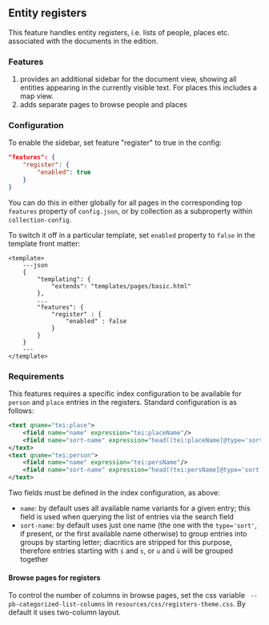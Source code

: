 ## Entity registers

This feature handles entity registers, i.e. lists of people, places etc. associated with the documents in the edition.

### Features

1. provides an additional sidebar for the document view, showing all entities appearing in the currently visible text. For places this includes a map view.
2. adds separate pages to browse people and places

### Configuration

To enable the sidebar, set feature "register" to true in the config:

```json
"features": {
    "register": {
        "enabled": true
    }
}
```

You can do this in either globally for all pages in the corresponding top `features` property of `config.json`, or by collection as a subproperty within `collection-config`.

To switch it off in a particular template, set `enabled` property to `false` in the template front matter:

```
<template>
    ---json
    {
        "templating": {
            "extends": "templates/pages/basic.html"
        },
        ...
        "features": {
            "register" : {
                "enabled" : false
            }
        }
    }
    ---
</template>
```

### Requirements

This features requires a specific index configuration to be available for `person` and `place` entries in the registers.
Standard configuration is as follows:

```xml
<text qname="tei:place">
    <field name="name" expression="tei:placeName"/>
    <field name="sort-name" expression="head((tei:placeName[@type='sort'], tei:placeName)) =&gt; normalize-unicode('NFD')     =&gt; replace('\p{IsCombiningDiacriticalMarks}', '')"/>
</text>
<text qname="tei:person">
    <field name="name" expression="tei:persName"/>
    <field name="sort-name" expression="head((tei:persName[@type='sort'], tei:persName))=&gt; normalize-unicode('NFD')     =&gt; replace('\p{IsCombiningDiacriticalMarks}', '')"/>
</text>
```

Two fields must be defined in the index configuration, as above:

* `name`: by default uses all available name variants for a given entry; this field is used when querying the list of entries via the search field
* `sort-name`: by default uses just one name (the one with the `type='sort'`, if present, or the first available name otherwise) to group entries into groups by starting letter; diacritics are stripped for this purpose, therefore entries starting with `ś` and `s`, or `u` and `ü` will be grouped together

#### Browse pages for registers

To control the number of columns in browse pages, set the css variable ` --pb-categorized-list-columns` in `resources/css/registers-theme.css`. By default it uses two-column layout.
